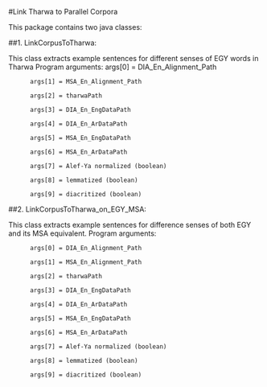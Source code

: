 #Link Tharwa to Parallel Corpora

This package contains two java classes:

##1. LinkCorpusToTharwa:

  This class extracts example sentences for different senses of EGY words in Tharwa
  Program arguments:
          args[0] = DIA_En_Alignment_Path

          args[1] = MSA_En_Alignment_Path

          args[2] = tharwaPath

          args[3] = DIA_En_EngDataPath

          args[4] = DIA_En_ArDataPath

          args[5] = MSA_En_EngDataPath

          args[6] = MSA_En_ArDataPath

          args[7] = Alef-Ya normalized (boolean)

          args[8] = lemmatized (boolean)

          args[9] = diacritized (boolean)


##2. LinkCorpusToTharwa_on_EGY_MSA:

  This class extracts example sentences for difference senses of both EGY and its MSA equivalent.
  Program arguments:

          args[0] = DIA_En_Alignment_Path

          args[1] = MSA_En_Alignment_Path

          args[2] = tharwaPath

          args[3] = DIA_En_EngDataPath

          args[4] = DIA_En_ArDataPath

          args[5] = MSA_En_EngDataPath

          args[6] = MSA_En_ArDataPath

          args[7] = Alef-Ya normalized (boolean)

          args[8] = lemmatized (boolean)

          args[9] = diacritized (boolean)
